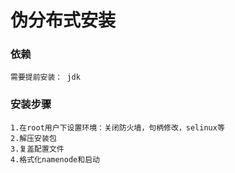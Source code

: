 # 伪分布式安装
### 依赖
    需要提前安装： jdk
### 安装步骤
    1.在root用户下设置环境：关闭防火墙，句柄修改，selinux等
    2.解压安装包
    3.复盖配置文件
    4.格式化namenode和启动